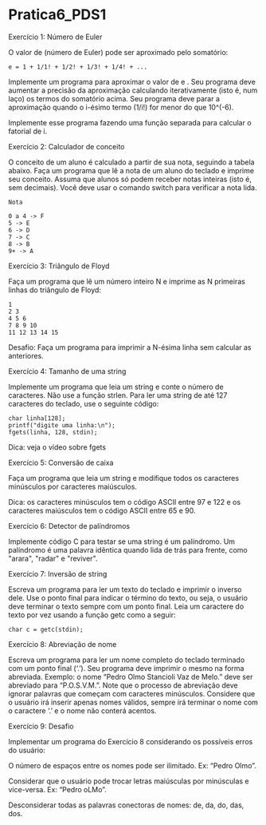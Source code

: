 # Pratica6_PDS1

Exercício 1: Número de Euler

O valor de  (número de Euler) pode ser aproximado pelo somatório:

    e = 1 + 1/1! + 1/2! + 1/3! + 1/4! + ...

Implemente um programa para aproximar o valor de e . Seu programa deve aumentar a precisão da aproximação calculando iterativamente (isto é, num laço) os termos do somatório acima. Seu programa deve parar a aproximação quando o i-ésimo termo (1/i!) for menor do que 10^(-6).

Implemente esse programa fazendo uma função separada para calcular o fatorial de i.

Exercício 2: Calculador de conceito
 
O conceito de um aluno é calculado a partir de sua nota, seguindo a tabela abaixo. Faça um programa que lê a nota de um aluno do teclado e imprime seu conceito. Assuma que alunos só podem receber notas inteiras (isto é, sem decimais). Você deve usar o comando switch para verificar a nota lida.

    Nota

    0 a 4 -> F
    5 -> E
    6 -> D
    7 -> C
    8 -> B
    9+ -> A

Exercício 3: Triângulo de Floyd

Faça um programa que lê um número inteiro N e imprime as N primeiras linhas do triângulo de Floyd:

    1
    2 3
    4 5 6
    7 8 9 10
    11 12 13 14 15

Desafio: Faça um programa para imprimir a N-ésima linha sem calcular as anteriores.

Exercício 4: Tamanho de uma string

Implemente um programa que leia um string e conte o número de caracteres. Não use a função strlen. Para ler uma string de até 127 caracteres do teclado, use o seguinte código:

    char linha[128];
    printf("digite uma linha:\n");
    fgets(linha, 128, stdin);

Dica: veja o vídeo sobre fgets 

Exercício 5: Conversão de caixa

Faça um programa que leia um string e modifique todos os caracteres minúsculos por caracteres maiúsculos.

Dica: os caracteres minúsculos tem o código ASCII entre 97 e 122 e os caracteres maiúsculos tem o código ASCII entre 65 e 90.

Exercício 6: Detector de palíndromos

Implemente código C para testar se uma string é um palíndromo. Um palíndromo é uma palavra idêntica quando lida de trás para frente, como "arara", "radar" e "reviver".

Exercício 7: Inversão de string

Escreva um programa para ler um texto do teclado e imprimir o inverso dele. Use o ponto final para indicar o término do texto, ou seja, o usuário deve terminar o texto sempre com um ponto final. Leia um caractere do texto por vez usando a função getc como a seguir:

    char c = getc(stdin); 

Exercício 8: Abreviação de nome

Escreva um programa para ler um nome completo do teclado terminado com um ponto final (‘.’). Seu programa deve imprimir o mesmo na forma abreviada. Exemplo: o nome “Pedro Olmo Stancioli Vaz de Melo.” deve ser abreviado para “P.O.S.V.M.”. Note que o processo de abreviação deve ignorar palavras que começam com caracteres minúsculos. Considere que o usuário irá inserir apenas nomes válidos, sempre irá terminar o nome com o caractere ‘.’ e o nome não conterá acentos.

Exercício 9: Desafio

Implementar um programa do Exercício 8 considerando os possíveis erros do usuário:

O número de espaços entre os nomes pode ser ilimitado. Ex: “Pedro           Olmo”.

Considerar que o usuário pode trocar letras maiúsculas por minúsculas e vice-versa. Ex: “Pedro      oLMo”.

Desconsiderar todas as palavras conectoras de nomes: de, da, do, das, dos.
